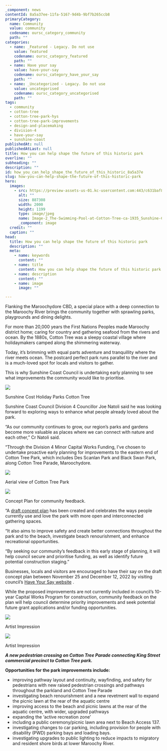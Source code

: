 ```yaml
---
_component: news
contentId: 8a5a37ee-11fa-5167-9d4b-9bf7b265ccb8
primaryCategory:
  name: Community
  value: community
  codename: oursc_category_community
  path: ""
categories:
  - name: _Featured - Legacy. Do not use
    value: featured
    codename: oursc_category_featured
    path: ""
  - name: Have your say
    value: have-your-say
    codename: oursc_category_have_your_say
    path: ""
  - name: _Uncategorized - Legacy. Do not use
    value: uncategorised
    codename: oursc_category_uncategorised
    path: ""
tags:
  - community
  - cotton-tree
  - cotton-tree-park-hys
  - cotton-tree-park-improvements
  - design-and-placemaking
  - division-4
  - have-your-say
  - sunshine-coast
publishedAt: null
publishedAtLast: null
title: How you can help shape the future of this historic park
overline: ""
subheading: ""
description: ""
id: how_you_can_help_shape_the_future_of_this_historic_8a5a37e
slug: how-you-can-help-shape-the-future-of-this-historic-park
hero:
  images:
    - src: https://preview-assets-us-01.kc-usercontent.com:443/c631baf8-1b46-001f-580c-d0001b68b4a8/42392b86-0b20-4d66-bee4-b3708cdf3082/Image-2_The-Swimming-Pool-at-Cotton-Tree-ca-1935_Sunshine-Coast-Council-Picture-Sunshine-Coast.jpg
      alt: ""
      size: 887308
      width: 2000
      height: 1199
      type: image/jpeg
      name: Image-2_The-Swimming-Pool-at-Cotton-Tree-ca-1935_Sunshine-Coast-Council-Picture-Sunshine-Coast.jpg
      _component: image
  credit: ""
  caption: ""
head:
  title: How you can help shape the future of this historic park
  description: ""
  meta:
    - name: keywords
      content: ""
    - name: title
      content: How you can help shape the future of this historic park
    - name: description
      content: ""
    - name: image
      image: ""

---
```

Flanking the Maroochydore CBD, a special place with a deep connection to the Maroochy River brings the community together with sprawling parks, playgrounds and dining delights.  

For more than 20,000 years the First Nations Peoples made Maroochy district home; caring for country and gathering seafood from the rivers and ocean. By the 1880s, Cotton Tree was a sleepy coastal village where holidaymakers camped along the shimmering waterway.

Today, it’s brimming with equal parts adventure and tranquillity where the river meets ocean. The postcard perfect park runs parallel to the river and is a much-loved spot for locals and visitors to gather.

This is why Sunshine Coast Council is undertaking early planning to see what improvements the community would like to prioritise.

![](https://preview-assets-us-01.kc-usercontent.com:443/c631baf8-1b46-001f-580c-d0001b68b4a8/c617982c-bd43-4562-8b95-dc61f5cdb019/Image-1_Cotton-Tree-riverbank-1024x646.jpg)

Sunshine Cost Holiday Parks Cotton Tree

Sunshine Coast Council Division 4 Councillor Joe Natoli said he was looking forward to exploring ways to enhance what people already loved about the park.

“As our community continues to grow, our region’s parks and gardens become more valuable as places where we can connect with nature and each other,” Cr Natoli said.

“Through the Division 4 Minor Capital Works Funding, I’ve chosen to undertake proactive early planning for improvements to the eastern end of Cotton Tree Park, which includes Des Scanlan Park and Black Swan Park, along Cotton Tree Parade, Maroochydore.

![](https://preview-assets-us-01.kc-usercontent.com:443/c631baf8-1b46-001f-580c-d0001b68b4a8/55caf115-eb57-43b7-afe8-f14519bd6bc2/Image-3_Black-Swan-and-Des-Scanlan-Park-aerial-2022.jpg)

Aerial view of Cotton Tree Park

![](https://preview-assets-us-01.kc-usercontent.com:443/c631baf8-1b46-001f-580c-d0001b68b4a8/c0aef0dd-20cc-4afd-9ffb-1ee6b0f006ad/Concept-Ideas-Plan-and-legend.png)

Concept Plan for community feedback.

“A [draft concept plan](https://hdp-au-prod-app-suncst-haveyoursay-files.s3.ap-southeast-2.amazonaws.com/4516/6804/4113/Concept_Ideas_Plan.pdf)
&#x20;has been created and celebrates the ways people currently use and love the park with more open and interconnected gathering spaces.

“It also aims to improve safety and create better connections throughout the park and to the beach, investigate beach renourishment, and enhance recreational opportunities.

“By seeking our community’s feedback in this early stage of planning, it will help council secure and prioritise funding, as well as identify future potential construction staging.”

Businesses, locals and visitors are encouraged to have their say on the draft concept plan between November 25 and December 12, 2022 by visiting council’s [Have Your Say website](https://haveyoursay.sunshinecoast.qld.gov.au/cotton-tree-park-improvements)
.

While the proposed improvements are not currently included in council’s 10-year Capital Works Program for construction, community feedback on the plan will help council determine priority improvements and seek potential future grant applications and/or funding opportunities.

![](https://preview-assets-us-01.kc-usercontent.com:443/c631baf8-1b46-001f-580c-d0001b68b4a8/c72ef728-99be-4270-944b-f0d802745bc1/New-Pedestrian-Crossing-on-Cotton-Tree-Pde-723x1024.jpg)

Artist Impression

![](https://preview-assets-us-01.kc-usercontent.com:443/c631baf8-1b46-001f-580c-d0001b68b4a8/c37bf443-c92d-4486-9ce5-8ad2cf2779ef/Pathway-Improvements-723x1024.jpg)

Artist Impression

***A new pedestrian crossing on Cotton Tree Parade connecting King Street commercial precinct to Cotton Tree park.***

**Opportunities for the park improvements include:**

*   improving pathway layout and continuity, wayfinding, and safety for pedestrians with new raised pedestrian crossings and pathways throughout the parkland and Cotton Tree Parade
*   investigating beach renourishment and a new revetment wall to expand the picnic lawn at the rear of the aquatic centre
*   improving access to the beach and picnic lawns at the rear of the aquatic centre, with wider, upgraded pathways
*   expanding the ‘active recreation zone’
*   including a public ceremony/picnic lawn area next to Beach Access 137.
*   investigating changes to car parking, including provision for people with disability (PWD) parking bays and loading bays.
*   investigating upgrades to public lighting to reduce impacts to migratory and resident shore birds at lower Maroochy River.
